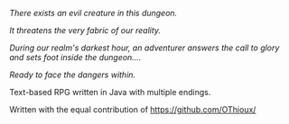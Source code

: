 _There exists an evil creature in this dungeon._

_It threatens the very fabric of our reality._

_During our realm's darkest hour, an adventurer answers the call to glory and sets foot inside the dungeon...._

_Ready to face the dangers within._




Text-based RPG written in Java with multiple endings.

Written with the equal contribution of https://github.com/OThioux/
